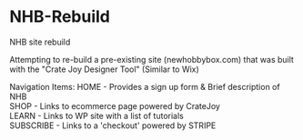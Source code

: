 # NHB-Rebuild
NHB site rebuild

Attempting to re-build a pre-existing site (newhobbybox.com) that was built with the "Crate Joy Designer Tool" (Similar to Wix) 

Navigation Items:
    HOME - Provides a sign up form & Brief description of NHB<br>
    SHOP - Links to ecommerce page powered by CrateJoy<br>
    LEARN - Links to WP site with a list of tutorials<br>
    SUBSCRIBE - Links to a 'checkout' powered by STRIPE<br>
    
  
    
    
